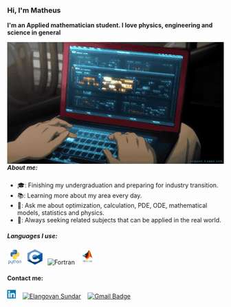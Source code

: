 ### Hi, I'm Matheus 



**I'm an Applied mathematician student. I love physics, engineering and science in general**

<img align="right" alt="GIF" src="https://github.com/MatheusAraujoSouza/MatheusAraujoSouza/blob/main/cyberpunk.gif" />

 ##### About me:
- 🎓: Finishing my undergraduation and preparing for industry transition.
- :books:: Learning more about my area every day.
- :speech_balloon:: Ask me about optimization, calculation, PDE, ODE, mathematical models, statistics and physics.
- :test_tube:: Always seeking related subjects that can be applied in the real world.

##### Languages I use:
<p align="left">
<img src="https://raw.githubusercontent.com/devicons/devicon/master/icons/python/python-original-wordmark.svg" alt="python" width="35" height="35"/> &nbsp;
<img src="https://github.com/MatheusAraujoSouza/MatheusAraujoSouza/blob/main/C.png" alt="C" width="35" height="35" /> &nbsp;
<img src="https://img.shields.io/badge/Fortran%20-503040.svg" alt="Fortran"> &nbsp;
<img src="https://github.com/MatheusAraujoSouza/MatheusAraujoSouza/blob/main/matlab2.png" alt="matlab" width="35" height="35" /> &nbsp;
</p>

#### Contact me:

<a href="https://www.linkedin.com/in/matheus-araujo-souza/"><img src="https://github.com/chandan-reddy-k/chandan-reddy-k/blob/master/assets/linkedin.svg" width="20px" alt="LinkedIn"></a>&nbsp; &nbsp;
<a href="https://github.com/MatheusAraujoSouza" target="_blank"><img src="https://cdn.jsdelivr.net/npm/simple-icons@3.0.1/icons/github.svg" alt="Elangovan Sundar" height="20" width="20" /></a>&nbsp; &nbsp;
[![Gmail Badge](https://img.shields.io/badge/-mhatheussss@gmail.com-c14438?style=flat-square&logo=Gmail&logoColor=white&link=mailto:mhatheussss@gmail.com)](mailto:mhatheussss@gmail.com)


